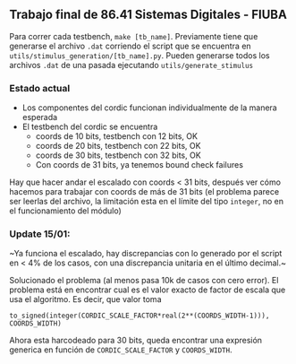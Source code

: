 ## Trabajo final de 86.41 Sistemas Digitales - FIUBA

Para correr cada testbench, `make [tb_name]`. Previamente tiene que generarse el archivo `.dat` corriendo el script que se encuentra en `utils/stimulus_generation/[tb_name].py`. Pueden generarse todos los archivos `.dat` de una pasada ejecutando `utils/generate_stimulus`

### Estado actual

- Los componentes del cordic funcionan individualmente de la manera esperada
- El testbench del cordic se encuentra
	- coords de 10 bits, testbench con 12 bits, OK
	- coords de 20 bits, testbench con 22 bits, OK
	- coords de 30 bits, testbench con 32 bits, OK
	- Con coords de 31 bits, ya tenemos bound check failures

Hay que hacer andar el escalado con coords < 31 bits, después ver cómo hacemos para trabajar con coords de más de 31 bits (el problema parece ser leerlas del archivo, la limitación esta en el límite del tipo `integer`, no en el funcionamiento del módulo)

### Update 15/01:

~Ya funciona el escalado, hay discrepancias con lo generado por el script en < 4% de los casos, con una discrepancia unitaria en el último decimal.~

Solucionado el problema (al menos pasa 10k de casos con cero error). El problema está en encontrar cual es el valor exacto de factor de escala que usa el algoritmo. Es decir, que valor toma 

`to_signed(integer(CORDIC_SCALE_FACTOR*real(2**(COORDS_WIDTH-1))), COORDS_WIDTH)`

Ahora esta harcodeado para 30 bits, queda encontrar una expresión generica en función de `CORDIC_SCALE_FACTOR` y `COORDS_WIDTH`.